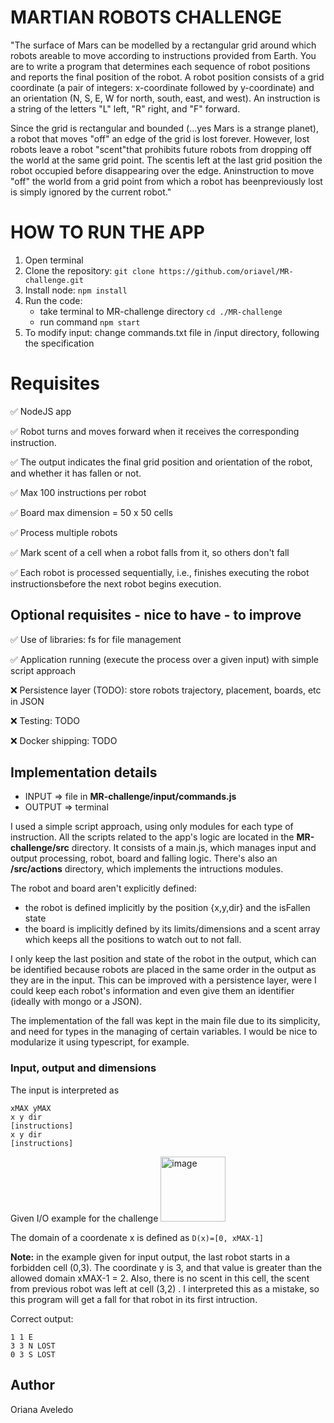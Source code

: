 # MARTIAN ROBOTS CHALLENGE

"The surface of Mars can be modelled by a rectangular grid around which robots areable to move according to instructions provided from Earth. You are to write a program that determines each sequence of robot positions and reports the final position of the robot. A robot position consists of a grid coordinate (a pair of integers: x-coordinate followed by y-coordinate) and an orientation (N, S, E, W for north, south, east, and west). An instruction is a string of the letters "L" left, "R" right, and "F" forward.

Since the grid is rectangular and bounded (...yes Mars is a strange planet), a robot that moves "off" an edge of the grid is lost forever. However, lost robots leave a robot "scent"that prohibits future robots from dropping off the world at the same grid point. The scentis left at the last grid position the robot occupied before disappearing over the edge. Aninstruction to move "off" the world from a grid point from which a robot has beenpreviously lost is simply ignored by the current robot."

# HOW TO RUN THE APP
1. Open terminal
2. Clone the repository: `git clone https://github.com/oriavel/MR-challenge.git`
3. Install node: `npm install`
4. Run the code:
	- take terminal to MR-challenge directory `cd ./MR-challenge`
	- run command  `npm start`
5. To modify input: change commands.txt file in /input directory, following the specification


# Requisites

✅ NodeJS app 

✅ Robot turns and moves forward when it receives the corresponding instruction.

✅ The output indicates the final grid position and orientation of the robot, and whether it has fallen or not.

✅ Max 100 instructions per robot

✅ Board max dimension = 50 x 50 cells

✅ Process multiple robots

✅ Mark scent of a cell when a robot falls from it, so others don't fall

✅ Each robot is processed sequentially, i.e., finishes executing the robot instructionsbefore the next robot begins execution.

## Optional requisites - nice to have - to improve
✅ Use of libraries: fs for file management

✅ Application running (execute the process over a given input) with simple script approach

❌ Persistence layer (TODO): store robots trajectory, placement, boards, etc in JSON

❌ Testing: TODO

❌ Docker shipping: TODO

## Implementation details
- INPUT => file in **MR-challenge/input/commands.js**
- OUTPUT => terminal

I used a simple script approach, using only modules for each type of instruction. All the scripts related to the app's logic are located in the **MR-challenge/src** directory. It consists of a main.js, which manages input and output processing, robot, board and falling logic. There's also an **/src/actions** directory, which implements the intructions modules.

The robot and board aren't explicitly defined: 
- the robot is defined implicitly by the position {x,y,dir} and the isFallen state
- the board is implicitly defined by its limits/dimensions and a scent array which keeps all the positions to watch out to not fall.

I only keep the last position and state of the robot in the output, which can be identified because robots are placed in the same order in the output as they are in the input. This can be improved with a persistence layer, were I could keep each robot's information and even give them an identifier (ideally with mongo or a JSON).

The implementation of the fall was kept in the main file due to its simplicity, and need for types in the managing of certain variables. I would be nice to modularize it using typescript, for example. 

### Input, output and dimensions

The input is interpreted as
```
xMAX yMAX
x y dir
[instructions]
x y dir
[instructions]
```

Given I/O example for the challenge
<img width="104" alt="image" src="https://user-images.githubusercontent.com/58531404/171019101-1690d06d-8bbd-4500-8cc4-96b300fd41ad.png">

The domain of a coordenate x is defined as `D(x)=[0, xMAX-1]`

**Note:** in the example given for input output, the last robot starts in a forbidden cell (0,3). The coordinate y is 3, and that value is greater than the allowed domain xMAX-1 = 2. Also, there is no scent in this cell, the scent from previous robot was left at cell (3,2) . I interpreted this as a mistake, so this program will get a fall for that robot in its first intruction.

Correct output:
```
1 1 E
3 3 N LOST
0 3 S LOST
```

## Author
Oriana Aveledo
